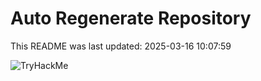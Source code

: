 # Auto Regenerate Repository

This README was last updated: 2025-03-16 10:07:59

 ![TryHackMe](https://tryhackme.com/badge/533634)